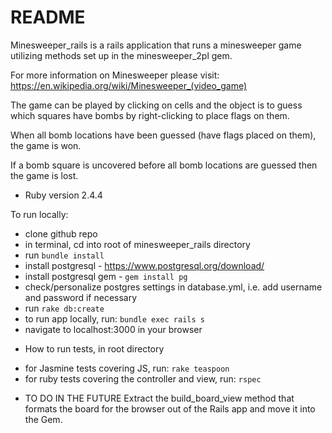 # README

Minesweeper_rails is a rails application that runs a minesweeper game utilizing methods set up in the minesweeper_2pl gem.

For more information on Minesweeper please visit: https://en.wikipedia.org/wiki/Minesweeper_(video_game)

The game can be played by clicking on cells and the object is to guess which squares have bombs by right-clicking to place flags on them.

When all bomb locations have been guessed (have flags placed on them), the game is won.

If a bomb square is uncovered before all bomb locations are guessed then the game is lost.

* Ruby version
2.4.4

To run locally:
- clone github repo
- in terminal, cd into root of minesweeper_rails directory
- run `bundle install`
- install postgresql - https://www.postgresql.org/download/
- install postgresql gem - `gem install pg`
- check/personalize postgres settings in database.yml, i.e. add username and password if necessary
- run `rake db:create`
- to run app locally, run: `bundle exec rails s`
- navigate to localhost:3000 in your browser


* How to run tests, in root directory
- for Jasmine tests covering JS, run: `rake teaspoon`
- for ruby tests covering the controller and view, run: `rspec`

* TO DO IN THE FUTURE
Extract the build_board_view method that formats the board for the browser out of the Rails app and move it into the Gem.
